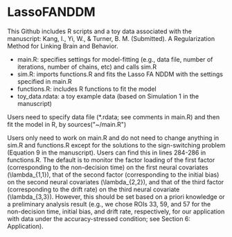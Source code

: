 # LassoFANDDM

This Github includes R scripts and a toy data associated with the manuscript: Kang, I., Yi, W., & Turner, B. M. (Submitted). A Regularization Method for Linking Brain and Behavior.

- main.R: specifies settings for model-fitting (e.g., data file, number of iterations, number of chains, etc) and calls sim.R
- sim.R: imports functions.R and fits the Lasso FA NDDM with the settings specified in main.R
- functions.R: includes R functions to fit the model
- toy_data.rdata: a toy example data (based on Simulation 1 in the manuscript)

Users need to specify data file (*.rdata; see comments in main.R) and then fit the model in R, by 
	sources("~/main.R") 


Users only need to work on main.R and do not need to change anything in sim.R and functions.R except for the solutions to the sign-switching problem (Equation 9 in the manuscript). Users can find this in lines 284-286 in functions.R. The default is to monitor the factor loading of the first factor (corresponding to the non-decision time) on the first neural covariates (\lambda_{1,1}), that of the second factor (corresponding to the initial bias) on the second neural covariates (\lambda_{2,2}), and that of the third factor (corresponding to the drift rate) on the third neural covariate (\lambda_{3,3}). However, this should be set based on a priori knowledge or a preliminary analysis result (e.g., we chose ROIs 33, 59, and 57 for the non-decision time, initial bias, and drift rate, respectively, for our application with data under the accuracy-stressed condition; see Section 6: Application).

